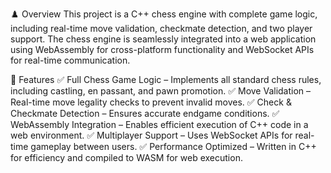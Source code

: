 ♟️ Overview
This project is a C++ chess engine with complete game logic, including real-time move validation, checkmate detection, and two player support. The chess engine is seamlessly integrated into a web application using WebAssembly for cross-platform functionality and WebSocket APIs for real-time communication.

🚀 Features
✅ Full Chess Game Logic – Implements all standard chess rules, including castling, en passant, and pawn promotion.
✅ Move Validation – Real-time move legality checks to prevent invalid moves.
✅ Check & Checkmate Detection – Ensures accurate endgame conditions.
✅ WebAssembly Integration – Enables efficient execution of C++ code in a web environment.
✅ Multiplayer Support – Uses WebSocket APIs for real-time gameplay between users.
✅ Performance Optimized – Written in C++ for efficiency and compiled to WASM for web execution.

